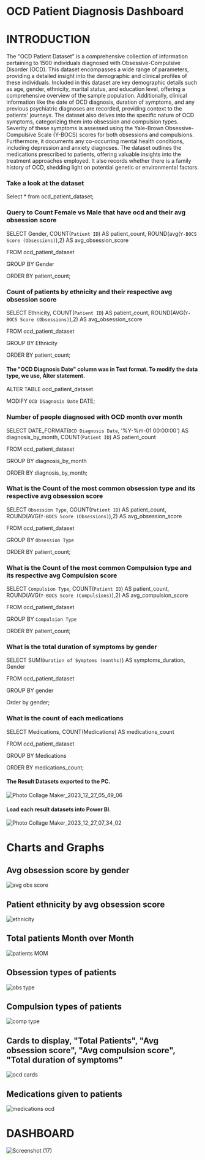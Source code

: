 # OCD Patient Diagnosis Dashboard 
# INTRODUCTION
The "OCD Patient Dataset" is a comprehensive collection of information pertaining to 1500 individuals diagnosed with Obsessive-Compulsive Disorder (OCD). This dataset encompasses a wide range of parameters, providing a detailed insight into the demographic and clinical profiles of these individuals.
Included in this dataset are key demographic details such as age, gender, ethnicity, marital status, and education level, offering a comprehensive overview of the sample population. Additionally, clinical information like the date of OCD diagnosis, duration of symptoms, and any previous psychiatric diagnoses are recorded, providing context to the patients' journeys.
The dataset also delves into the specific nature of OCD symptoms, categorizing them into obsession and compulsion types. Severity of these symptoms is assessed using the Yale-Brown Obsessive-Compulsive Scale (Y-BOCS) scores for both obsessions and compulsions. Furthermore, it documents any co-occurring mental health conditions, including depression and anxiety diagnoses.
The dataset outlines the medications prescribed to patients, offering valuable insights into the treatment approaches employed. It also records whether there is a family history of OCD, shedding light on potential genetic or environmental factors.

###  Take a look at the dataset 

Select * from ocd_patient_dataset;

### Query to Count Female vs Male that have ocd and their avg obsession score

SELECT 
    Gender,
    COUNT(`Patient ID`) AS patient_count,
    ROUND(avg(`Y-BOCS Score (Obsessions)`),2) AS avg_obsession_score
    
FROM
    ocd_patient_dataset
    
GROUP BY Gender

ORDER BY patient_count;

### Count of patients by ethnicity and their respective avg obsession score

SELECT
    Ethnicity,
    COUNT(`Patient ID`) AS patient_count,
    ROUND(AVG(`Y-BOCS Score (Obsessions)`),2) AS avg_obsession_score
    
FROM 
    ocd_patient_dataset
    
GROUP BY 
    Ethnicity
    
ORDER BY 
    patient_count;

#### The "OCD Diagnosis Date" column was in Text format. To modify the data type, we use, Alter statement.

ALTER TABLE ocd_patient_dataset 

MODIFY `OCD Diagnosis Date` DATE;

### Number of people diagnosed with OCD month over month

SELECT
     DATE_FORMAT(`OCD Diagnosis Date`, '%Y-%m-01 00:00:00') AS diagnosis_by_month,
     COUNT(`Patient ID`) AS patient_count
     
FROM
     ocd_patient_dataset
     
GROUP BY diagnosis_by_month

ORDER BY diagnosis_by_month;

### What is the Count of the most common obsession type and its respective avg obsession score

SELECT
    `Obsession Type`,
    COUNT(`Patient ID`) AS patient_count,
    ROUND(AVG(`Y-BOCS Score (Obsessions)`),2) AS avg_obsession_score
    
FROM
    ocd_patient_dataset
    
GROUP BY 
    `Obsession Type`
    
ORDER BY 
    patient_count;

### What is the Count of the most common Compulsion type and its respective avg Compulsion score

SELECT
     `Compulsion Type`,
     COUNT(`Patient ID`) AS patient_count,
     ROUND(AVG(`Y-BOCS Score (Compulsions)`),2) AS avg_compulsion_score
     
FROM
    ocd_patient_dataset
    
GROUP BY
    `Compulsion Type`
    
ORDER BY 
     patient_count;

### What is the total duration of symptoms by gender

SELECT
       SUM(`Duration of Symptoms (months)`) AS symptoms_duration,
       Gender
       
FROM
       ocd_patient_dataset
       
GROUP BY gender

Order by gender;

### What is the count of each medications

SELECT 
    Medications,
    COUNT(Medications) AS medications_count
    
FROM
    ocd_patient_dataset
    
GROUP BY Medications

ORDER BY medications_count;

#### The Result Datasets exported to the PC. 

![Photo Collage Maker_2023_12_27_05_49_06](https://github.com/Shana-Naz/OCDdash/assets/123564734/b67aecc9-0650-4a8c-b5a9-bcea5500a417)

#### Load each result datasets into Power BI.

![Photo Collage Maker_2023_12_27_07_34_02](https://github.com/Shana-Naz/OCDdash/assets/123564734/cdf92f05-0115-4ac7-810c-5994ef24d6e3)

# Charts and Graphs

## Avg obsession score by gender

![avg obs score](https://github.com/Shana-Naz/OCDdash/assets/123564734/580eaced-c406-46ad-beb4-6ef26eb31688)

## Patient ethnicity by avg obsession score

![ethnicity](https://github.com/Shana-Naz/OCDdash/assets/123564734/18b0c9b5-9604-4b36-8579-bdaf4f46f7e5)

## Total patients Month over Month

![patients MOM](https://github.com/Shana-Naz/OCDdash/assets/123564734/9dd6e0d8-59dc-40bc-a33d-afd64edd5bcd)

## Obsession types of patients

![obs type](https://github.com/Shana-Naz/OCDdash/assets/123564734/e5f668e0-be9f-4a96-9841-2e02dcafee25)

## Compulsion types of patients

![comp type](https://github.com/Shana-Naz/OCDdash/assets/123564734/07b8d51e-0cab-4212-a18e-5b2cc04a5632)

## Cards to display, "Total Patients", "Avg obsession score", "Avg compulsion score", "Total duration of symptoms"

![ocd cards](https://github.com/Shana-Naz/OCDdash/assets/123564734/bf4a1df8-7373-4331-9a0a-4e4e144483ed)

## Medications given to patients

![medications ocd](https://github.com/Shana-Naz/OCDdash/assets/123564734/709561d9-8a7a-48e9-be5b-558787e7010b)

# DASHBOARD

![Screenshot (17)](https://github.com/Shana-Naz/OCDdash/assets/123564734/2a5d709b-345b-49b6-a47d-0e2696d91c6c)














